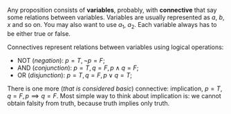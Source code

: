 Any proposition consists of **variables**, probably, with **connective** that say some relations between variables. 
Variables are usually represented as $a$, $b$, $x$ and so on. You may also want to use $a_{1}$, $a_{2}$.
Each variable always has to be either true or false.

Connectives represent relations between variables using logical operations:
- NOT (_negation_): $p = T, \neg p = F$;
- AND (_conjunction_): $p = T, q = F, p \land q = F$;
- OR (_disjunction_): $p = T, q = F, p \lor q = T$;

There is one more (_that is considered basic_) connective: implication, $p = T, q = F, p \implies q = F$.
Most simple way to think about implication is: we cannot obtain falsity from truth, because truth implies only truth.
